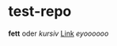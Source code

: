 # test-repo
**fett** oder *kursiv*
[Link](https://github.com/marinafink/test-repo/new/main)
*eyoooooo*

